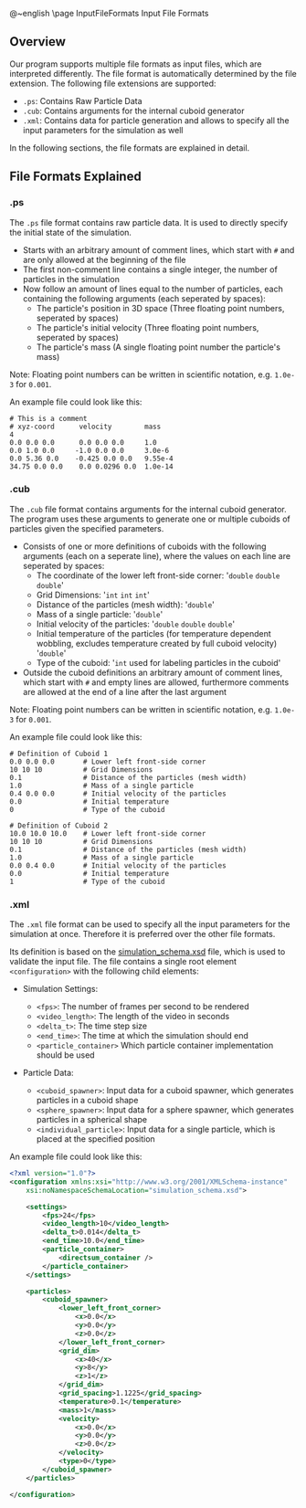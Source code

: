 <!-- markdownlint-disable-next-line -->
@~english
\page InputFileFormats Input File Formats

## Overview

Our program supports multiple file formats as input files, which are interpreted differently. The file format is automatically determined by the file extension.
The following file extensions are supported:

- `.ps`: Contains Raw Particle Data
- `.cub`: Contains arguments for the internal cuboid generator
- `.xml`: Contains data for particle generation and allows to specify all the input parameters for the simulation as well

In the following sections, the file formats are explained in detail.

## File Formats Explained

### .ps

The `.ps` file format contains raw particle data. It is used to directly specify the initial state of the simulation.

- Starts with an arbitrary amount of comment lines, which start with `#` and are only allowed at the beginning of the file
- The first non-comment line contains a single integer, the number of particles in the simulation
- Now follow an amount of lines equal to the number of particles, each containing the following arguments (each seperated by spaces):
  - The particle's position in 3D space (Three floating point numbers, seperated by spaces)
  - The particle's initial velocity (Three floating point numbers, seperated by spaces)
  - The particle's mass (A single floating point number the particle's mass)

Note: Floating point numbers can be written in scientific notation, e.g. `1.0e-3` for `0.001`.

An example file could look like this:

```text
# This is a comment
# xyz-coord      velocity        mass
4
0.0 0.0 0.0      0.0 0.0 0.0     1.0
0.0 1.0 0.0     -1.0 0.0 0.0     3.0e-6
0.0 5.36 0.0    -0.425 0.0 0.0   9.55e-4
34.75 0.0 0.0    0.0 0.0296 0.0  1.0e-14
```

### .cub

The `.cub` file format contains arguments for the internal cuboid generator. The program uses these arguments to generate one or multiple cuboids of particles given the specified parameters.

- Consists of one or more definitions of cuboids with the following arguments (each on a seperate line), where the values on each line are seperated by spaces:
  - The coordinate of the lower left front-side corner: '`double` `double` `double`'
  - Grid Dimensions: '`int` `int` `int`'
  - Distance of the particles (mesh width): '`double`'
  - Mass of a single particle: '`double`'
  - Initial velocity of the particles: '`double` `double` `double`'
  - Initial temperature of the particles (for temperature dependent wobbling, excludes temperature created by full cuboid velocity) '`double`'
  - Type of the cuboid: '`int` used for labeling particles in the cuboid'
- Outside the cuboid definitions an arbitrary amount of comment lines, which start with `#` and empty lines are allowed, furthermore comments are allowed at the end of a line after the last argument

Note: Floating point numbers can be written in scientific notation, e.g. `1.0e-3` for `0.001`.

An example file could look like this:

```text
# Definition of Cuboid 1
0.0 0.0 0.0       # Lower left front-side corner
10 10 10          # Grid Dimensions
0.1               # Distance of the particles (mesh width)
1.0               # Mass of a single particle
0.4 0.0 0.0       # Initial velocity of the particles
0.0               # Initial temperature
0                 # Type of the cuboid

# Definition of Cuboid 2
10.0 10.0 10.0    # Lower left front-side corner
10 10 10          # Grid Dimensions
0.1               # Distance of the particles (mesh width)
1.0               # Mass of a single particle
0.0 0.4 0.0       # Initial velocity of the particles
0.0               # Initial temperature
1                 # Type of the cuboid
```

### .xml

The `.xml` file format can be used to specify all the input parameters for the simulation at once. Therefore it is preferred over the other file formats.

Its definition is based on the [simulation_schema.xsd](simulation_schema.xsd) file, which is used to validate the input file. The file contains a single root element `<configuration>` with the following child elements:

- Simulation Settings:
  - `<fps>`: The number of frames per second to be rendered
  - `<video_length>`: The length of the video in seconds
  - `<delta_t>`: The time step size
  - `<end_time>`: The time at which the simulation should end
  - `<particle_container>` Which particle container implementation should be used
  
- Particle Data:
  - `<cuboid_spawner>`: Input data for a cuboid spawner, which generates particles in a cuboid shape
  - `<sphere_spawner>`: Input data for a sphere spawner, which generates particles in a spherical shape
  - `<individual_particle>`: Input data for a single particle, which is placed at the specified position

An example file could look like this:

```xml
<?xml version="1.0"?>
<configuration xmlns:xsi="http://www.w3.org/2001/XMLSchema-instance"
    xsi:noNamespaceSchemaLocation="simulation_schema.xsd">

    <settings>
        <fps>24</fps>
        <video_length>10</video_length>
        <delta_t>0.014</delta_t>
        <end_time>10.0</end_time>
        <particle_container>
            <directsum_container />
        </particle_container>
    </settings>

    <particles>
        <cuboid_spawner>
            <lower_left_front_corner>
                <x>0.0</x>
                <y>0.0</y>
                <z>0.0</z>
            </lower_left_front_corner>
            <grid_dim>
                <x>40</x>
                <y>8</y>
                <z>1</z>
            </grid_dim>
            <grid_spacing>1.1225</grid_spacing>
            <temperature>0.1</temperature>
            <mass>1</mass>
            <velocity>
                <x>0.0</x>
                <y>0.0</y>
                <z>0.0</z>
            </velocity>
            <type>0</type>
        </cuboid_spawner>
    </particles>

</configuration>
```
